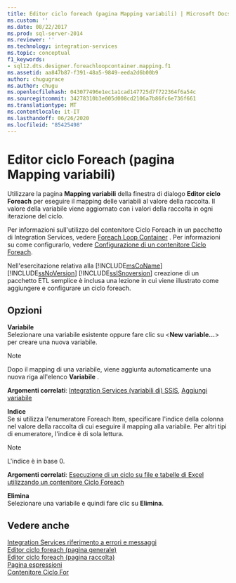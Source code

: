 ```yaml
---
title: Editor ciclo foreach (pagina Mapping variabili) | Microsoft Docs
ms.custom: ''
ms.date: 08/22/2017
ms.prod: sql-server-2014
ms.reviewer: ''
ms.technology: integration-services
ms.topic: conceptual
f1_keywords:
- sql12.dts.designer.foreachloopcontainer.mapping.f1
ms.assetid: aa847b87-f391-48a5-9849-eeda2d6b00b9
author: chugugrace
ms.author: chugu
ms.openlocfilehash: 043077496e1ec1a1cad147725d7f722364f6a54c
ms.sourcegitcommit: 34278310b3e005d008cd2106a7b86fc6e736f661
ms.translationtype: MT
ms.contentlocale: it-IT
ms.lasthandoff: 06/26/2020
ms.locfileid: "85425498"
---
```

# <a name="foreach-loop-editor-variable-mappings-page"></a>Editor ciclo Foreach (pagina Mapping variabili)
  Utilizzare la pagina **Mapping variabili** della finestra di dialogo **Editor ciclo Foreach** per eseguire il mapping delle variabili al valore della raccolta. Il valore della variabile viene aggiornato con i valori della raccolta in ogni iterazione del ciclo.  
  
 Per informazioni sull'utilizzo del contenitore Ciclo Foreach in un pacchetto di Integration Services, vedere [Foreach Loop Container](control-flow/foreach-loop-container.md) . Per informazioni su come configurarlo, vedere [Configurazione di un contenitore Ciclo Foreach](../../2014/integration-services/configure-a-foreach-loop-container.md).  
  
 Nell'esercitazione relativa alla [!INCLUDE[msCoName](../includes/msconame-md.md)] [!INCLUDE[ssNoVersion](../includes/ssnoversion-md.md)] [!INCLUDE[ssISnoversion](../includes/ssisnoversion-md.md)] creazione di un pacchetto ETL semplice è inclusa una lezione in cui viene illustrato come aggiungere e configurare un ciclo foreach.  
  
## <a name="options"></a>Opzioni  
 **Variabile**  
 Selezionare una variabile esistente oppure fare clic su \<**New variable...**> per creare una nuova variabile.  
  
> [!NOTE]  
>   Dopo il mapping di una variabile, viene aggiunta automaticamente una nuova riga all'elenco **Variabile** .  
  
 **Argomenti correlati**: [Integration Services &#40;variabili di&#41; SSIS](integration-services-ssis-variables.md), [Aggiungi variabile](../../2014/integration-services/add-variable.md)  
  
 **Indice**  
 Se si utilizza l'enumeratore Foreach Item, specificare l'indice della colonna nel valore della raccolta di cui eseguire il mapping alla variabile. Per altri tipi di enumeratore, l'indice è di sola lettura.  
  
> [!NOTE]  
>  L'indice è in base 0.  
  
 **Argomenti correlati**: [Esecuzione di un ciclo su file e tabelle di Excel utilizzando un contenitore Ciclo Foreach](control-flow/loop-through-excel-files-and-tables-by-using-a-foreach-loop-container.md)  
  
 **Elimina**  
 Selezionare una variabile e quindi fare clic su **Elimina**.  
  
## <a name="see-also"></a>Vedere anche  
 [Integration Services riferimento a errori e messaggi](../../2014/integration-services/integration-services-error-and-message-reference.md)   
 [Editor ciclo foreach &#40;pagina generale&#41;](general-page-of-integration-services-designers-options.md)   
 [Editor ciclo foreach &#40;pagina raccolta&#41;](../../2014/integration-services/foreach-loop-editor-collection-page.md)   
 [Pagina espressioni](expressions/expressions-page.md)   
 [Contenitore Ciclo For](control-flow/for-loop-container.md)  
  
  
